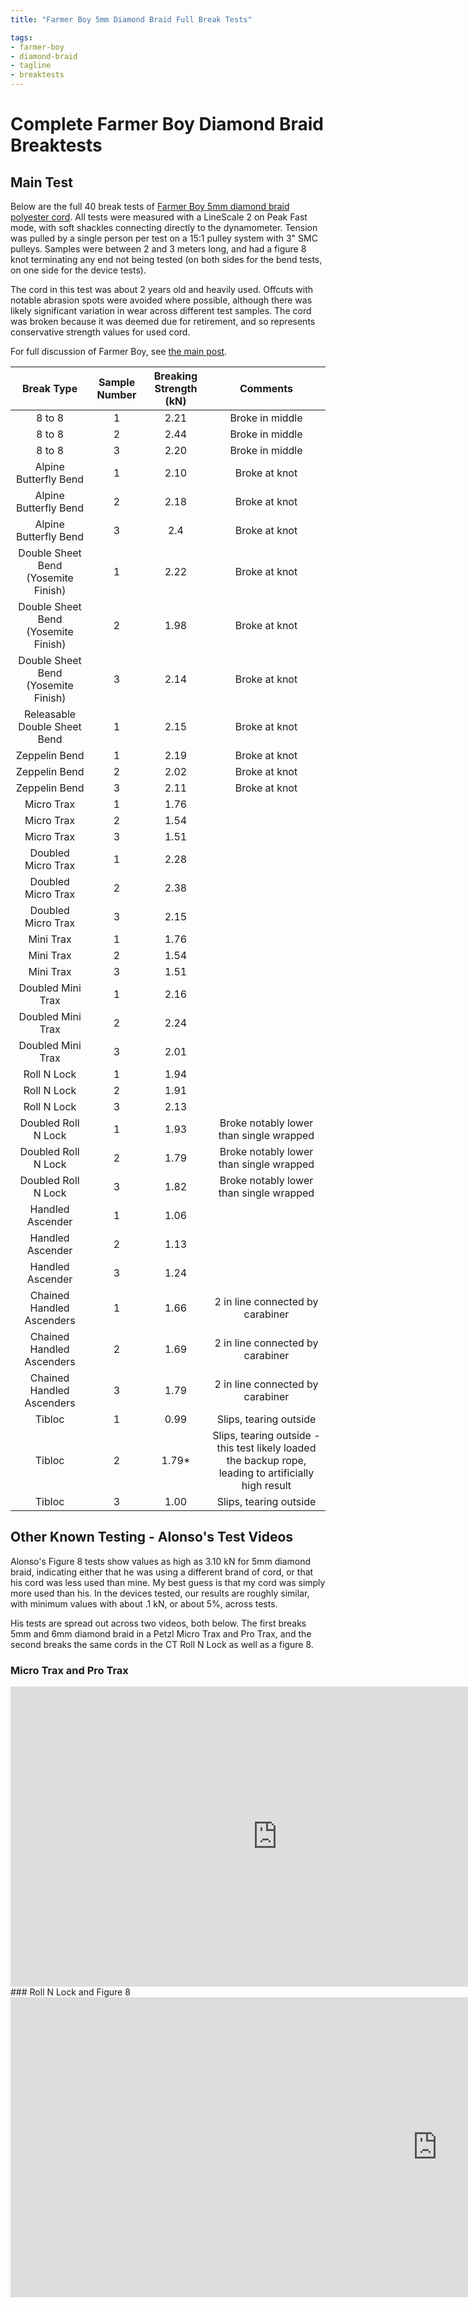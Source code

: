 ```yaml
---
title: "Farmer Boy 5mm Diamond Braid Full Break Tests"

tags:
- farmer-boy
- diamond-braid
- tagline
- breaktests
---
```

# Complete Farmer Boy Diamond Braid Breaktests 

## Main Test 

Below are the full 40 break tests of [Farmer Boy 5mm diamond braid polyester cord](https://farmerboyag.com/unicord-diamond-braid-rope-3-16-in-dia-x-1000-ft-l-polyester/). All tests were measured with a LineScale 2 on Peak Fast mode, with soft shackles connecting directly to the dynamometer. Tension was pulled by a single person per test on a 15:1 pulley system with 3" SMC pulleys. Samples were between 2 and 3 meters long, and had a figure 8 knot terminating any end not being tested (on both sides for the bend tests, on one side for the device tests).

The cord in this test was about 2 years old and heavily used. Offcuts with notable abrasion spots were avoided where possible, although there was likely significant variation in wear across different test samples. The cord was broken because it was deemed due for retirement, and so represents conservative strength values for used cord. 

For full discussion of Farmer Boy, see [the main post](notes/FarmerBoyKnotsDevices.md).
 

| Break Type | Sample Number | Breaking Strength (kN) | Comments |
| :-: | :-: | :-: | :-: |
| 8 to 8 | 1 | 2.21 | Broke in middle |
| 8 to 8 | 2 | 2.44 | Broke in middle |
| 8 to 8 | 3 | 2.20 | Broke in middle |
| Alpine Butterfly Bend | 1 | 2.10 | Broke at knot |
| Alpine Butterfly Bend | 2 | 2.18 | Broke at knot |
| Alpine Butterfly Bend | 3 | 2.4 | Broke at knot |
| Double Sheet Bend (Yosemite Finish) | 1 | 2.22 | Broke at knot |
| Double Sheet Bend (Yosemite Finish) | 2 | 1.98 | Broke at knot |
| Double Sheet Bend (Yosemite Finish) | 3 | 2.14 | Broke at knot |
| Releasable Double Sheet Bend | 1 | 2.15 | Broke at knot |
| Zeppelin Bend | 1 | 2.19 | Broke at knot |
| Zeppelin Bend | 2 | 2.02 | Broke at knot |
| Zeppelin Bend | 3 | 2.11 | Broke at knot |
| Micro Trax | 1 | 1.76 |  |
| Micro Trax | 2 | 1.54 |  |
| Micro Trax | 3 | 1.51 |  |
| Doubled Micro Trax | 1 | 2.28 |  |
| Doubled Micro Trax | 2 | 2.38 |  |
| Doubled Micro Trax | 3 | 2.15 |  |
| Mini Trax | 1 | 1.76 |  |
| Mini Trax | 2 | 1.54 |  |
| Mini Trax | 3 | 1.51 |  |
| Doubled Mini Trax | 1 | 2.16 |  |
| Doubled Mini Trax | 2 | 2.24 |  |
| Doubled Mini Trax | 3 | 2.01 |  |
| Roll N Lock | 1 | 1.94 |  |
| Roll N Lock | 2 | 1.91 |  |
| Roll N Lock | 3 | 2.13 |  |
| Doubled Roll N Lock | 1 | 1.93 | Broke notably lower than single wrapped |
| Doubled Roll N Lock | 2 | 1.79 | Broke notably lower than single wrapped |
| Doubled Roll N Lock | 3 | 1.82 | Broke notably lower than single wrapped |
| Handled Ascender | 1 | 1.06 |  |
| Handled Ascender | 2 | 1.13 |  |
| Handled Ascender | 3 | 1.24 |  |
| Chained Handled Ascenders | 1 | 1.66 | 2 in line connected by carabiner |
| Chained Handled Ascenders | 2 | 1.69 | 2 in line connected by carabiner |
| Chained Handled Ascenders | 3 | 1.79 | 2 in line connected by carabiner |
| Tibloc | 1 | 0.99 | Slips, tearing outside | 
| Tibloc | 2 | 1.79* | Slips, tearing outside - this test likely loaded the backup rope, leading to artificially high result| 
| Tibloc | 3 | 1.00 | Slips, tearing outside | 


## Other Known Testing - Alonso's Test Videos
Alonso's Figure 8 tests show values as high as 3.10 kN for 5mm diamond braid, indicating either that he was using a different brand of cord, or that his cord was less used than mine. My best guess is that my cord was simply more used than his. In the devices tested, our results are roughly similar, with minimum values with about .1 kN, or about 5%, across tests.

His tests are spread out across two videos, both below. The first breaks 5mm and 6mm diamond braid in a Petzl Micro Trax and Pro Trax, and the second breaks the same cords in the CT Roll N Lock as well as a figure 8.

### Micro Trax and Pro Trax
<iframe width="853" height="480" src="https://www.youtube.com/embed/Zlobh788yfE?list=PLHpbtlISIQAEHYX5XepT5iTWc2tuPfozb" title="You Might Die If You Use This Tagline" frameborder="0" allow="accelerometer; autoplay; clipboard-write; encrypted-media; gyroscope; picture-in-picture" allowfullscreen></iframe>
### Roll N Lock and Figure 8
<iframe width="1366" height="480" src="https://www.youtube.com/embed/VDi5tG5e2QI?list=PLHpbtlISIQAEHYX5XepT5iTWc2tuPfozb" title="Best Device For Hauling HUGE SLACKLINES?? - CT Roll N Lock" frameborder="0" allow="accelerometer; autoplay; clipboard-write; encrypted-media; gyroscope; picture-in-picture" allowfullscreen></iframe>

